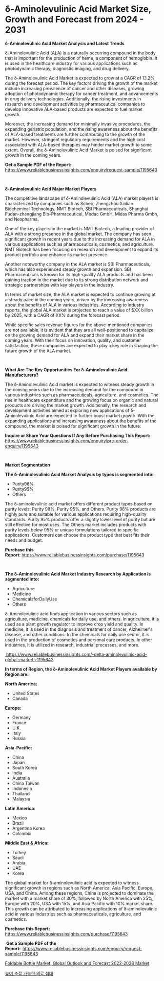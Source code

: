 <p><h1>δ-Aminolevulinic Acid Market Size, Growth and Forecast from 2024 - 2031</h1></p><p><strong>δ-Aminolevulinic Acid Market Analysis and Latest Trends</strong></p>
<p><p>δ-Aminolevulinic Acid (ALA) is a naturally occurring compound in the body that is important for the production of heme, a component of hemoglobin. It is used in the healthcare industry for various applications such as photodynamic therapy, diagnostic imaging, and drug delivery.</p><p>The δ-Aminolevulinic Acid Market is expected to grow at a CAGR of 13.2% during the forecast period. The key factors driving the growth of the market include increasing prevalence of cancer and other diseases, growing adoption of photodynamic therapy for cancer treatment, and advancements in drug delivery technologies. Additionally, the rising investments in research and development activities by pharmaceutical companies to develop innovative ALA-based products are expected to fuel market growth.</p><p>Moreover, the increasing demand for minimally invasive procedures, the expanding geriatric population, and the rising awareness about the benefits of ALA-based treatments are further contributing to the growth of the market. However, stringent regulatory requirements and the high cost associated with ALA-based therapies may hinder market growth to some extent. Overall, the δ-Aminolevulinic Acid Market is poised for significant growth in the coming years.</p></p>
<p><strong>Get a Sample PDF of the Report:&nbsp;</strong> <a href="https://www.reliablebusinessinsights.com/enquiry/request-sample/1195643">https://www.reliablebusinessinsights.com/enquiry/request-sample/1195643</a></p>
<p>&nbsp;</p>
<p><strong>δ-Aminolevulinic Acid Major Market Players</strong></p>
<p><p>The competitive landscape of δ-Aminolevulinic Acid (ALA) market players is characterized by companies such as Sobeo, Zhengzhou Xinlian Biochemical Technology, NMT Biotech, SBI Pharmaceuticals, Shanghai Fudan-zhangjiang Bio-Pharmaceutical, Medac GmbH, Midas Pharma Gmbh, and Neopharma. </p><p>One of the key players in the market is NMT Biotech, a leading provider of ALA with a strong presence in the global market. The company has seen significant growth in recent years due to the increasing demand for ALA in various applications such as pharmaceuticals, cosmetics, and agriculture. NMT Biotech has been focusing on research and development to expand its product portfolio and enhance its market presence.</p><p>Another noteworthy company in the ALA market is SBI Pharmaceuticals, which has also experienced steady growth and expansion. SBI Pharmaceuticals is known for its high-quality ALA products and has been gaining traction in the market due to its strong distribution network and strategic partnerships with key players in the industry.</p><p>In terms of market size, the ALA market is expected to continue growing at a steady pace in the coming years, driven by the increasing awareness about the benefits of ALA in various industries. According to industry reports, the global ALA market is projected to reach a value of $XX billion by 2025, with a CAGR of XX% during the forecast period.</p><p>While specific sales revenue figures for the above-mentioned companies are not available, it is evident that they are all well-positioned to capitalize on the growing demand for ALA and expand their market share in the coming years. With their focus on innovation, quality, and customer satisfaction, these companies are expected to play a key role in shaping the future growth of the ALA market.</p></p>
<p>&nbsp;</p>
<p><strong>What Are The Key Opportunities For δ-Aminolevulinic Acid Manufacturers?</strong></p>
<p><p>The δ-Aminolevulinic Acid market is expected to witness steady growth in the coming years due to the increasing demand for the compound in various industries such as pharmaceuticals, agriculture, and cosmetics. The rise in healthcare expenditure and the growing focus on organic and natural products are driving the market growth. Additionally, the research and development activities aimed at exploring new applications of δ-Aminolevulinic Acid are expected to further boost market growth. With the expanding applications and increasing awareness about the benefits of the compound, the market is poised for significant growth in the future.</p></p>
<p><strong>Inquire or Share Your Questions If Any Before Purchasing This Report:</strong> <a href="https://www.reliablebusinessinsights.com/enquiry/pre-order-enquiry/1195643">https://www.reliablebusinessinsights.com/enquiry/pre-order-enquiry/1195643</a></p>
<p>&nbsp;</p>
<p><strong>Market Segmentation</strong></p>
<p><strong>The δ-Aminolevulinic Acid Market Analysis by types is segmented into:</strong></p>
<p><ul><li>Purity98%</li><li>Purity95%</li><li>Others</li></ul></p>
<p><p>The δ-aminolevulinic acid market offers different product types based on purity levels: Purity 98%, Purity 95%, and Others. Purity 98% products are highly pure and suitable for various applications requiring high-quality standards. Purity 95% products offer a slightly lower level of purity but are still effective for most uses. The Others market includes products with purity levels below 95% or unique formulations tailored to specific applications. Customers can choose the product type that best fits their needs and budget.</p></p>
<p><strong>Purchase this Report:&nbsp;</strong><a href="https://www.reliablebusinessinsights.com/purchase/1195643">https://www.reliablebusinessinsights.com/purchase/1195643</a></p>
<p>&nbsp;</p>
<p><strong>The δ-Aminolevulinic Acid Market Industry Research by Application is segmented into:</strong></p>
<p><ul><li>Agriculture</li><li>Medicine</li><li>ChemicalsforDailyUse</li><li>Others</li></ul></p>
<p><p>δ-Aminolevulinic acid finds application in various sectors such as agriculture, medicine, chemicals for daily use, and others. In agriculture, it is used as a plant growth regulator to improve crop yield and quality. In medicine, it is used in the diagnosis and treatment of cancer, Alzheimer's disease, and other conditions. In the chemicals for daily use sector, it is used in the production of cosmetics and personal care products. In other industries, it is utilized in research, industrial processes, and more.</p></p>
<p><a href="https://www.reliablebusinessinsights.com/-delta-aminolevulinic-acid-global-market-r1195643">&nbsp;https://www.reliablebusinessinsights.com/-delta-aminolevulinic-acid-global-market-r1195643</a></p>
<p><strong>In terms of Region, the δ-Aminolevulinic Acid Market Players available by Region are:</strong></p>
<p>
    <p> <strong> North America: </strong>
        <ul>
            <li>United States</li>
            <li>Canada</li>
        </ul>
        </p> 
    <p> <strong> Europe: </strong>
        <ul>
            <li>Germany</li>
            <li>France</li>
            <li>U.K.</li>
            <li>Italy</li>
            <li>Russia</li>
        </ul>
        </p> 
    <p> <strong> Asia-Pacific: </strong>
        <ul>
            <li>China</li>
            <li>Japan</li>
            <li>South Korea</li>
            <li>India</li>
            <li>Australia</li>
            <li>China Taiwan</li>
            <li>Indonesia</li>
            <li>Thailand</li>
            <li>Malaysia</li>
        </ul>
        </p> 
    <p> <strong> Latin America: </strong>
        <ul>
            <li>Mexico</li>
            <li>Brazil</li>
            <li>Argentina Korea</li>
            <li>Colombia</li>
        </ul>
        </p> 
    <p> <strong> Middle East & Africa: </strong>
        <ul>
            <li>Turkey</li>
            <li>Saudi</li>
            <li>Arabia</li>
            <li>UAE</li>
            <li>Korea</li>
        </ul>
    </p>
    </p>
<p><p>The global market for δ-aminolevulinic acid is expected to witness significant growth in regions such as North America, Asia Pacific, Europe, USA, and China. Among these regions, China is projected to dominate the market with a market share of 30%, followed by North America with 25%, Europe with 20%, USA with 15%, and Asia Pacific with 10% market share. This growth can be attributed to increasing applications of δ-aminolevulinic acid in various industries such as pharmaceuticals, agriculture, and cosmetics.</p></p>
<p><strong>Purchase this Report: </strong><a href="https://www.reliablebusinessinsights.com/purchase/1195643">https://www.reliablebusinessinsights.com/purchase/1195643</a></p>
<p>&nbsp;<strong>Get a Sample PDF of the Report:&nbsp;&nbsp;</strong><a href="https://www.reliablebusinessinsights.com/enquiry/request-sample/1195643">https://www.reliablebusinessinsights.com/enquiry/request-sample/1195643</a></p>
<p><strong></strong></p>
<p><p><a href="https://github.com/PeterParrish5/Market-Research-Report-List-5/blob/main/foldable-bottle-market-global-outlook-and-forecast-2022-2028-market.md">Foldable Bottle Market, Global Outlook and Forecast 2022-2028 Market</a></p><p><a href="https://github.com/joannescott9078/Market-Research-Report-List-1/blob/main/7737419125957.md">높이 조절 가능한 의료 침대</a></p></p>